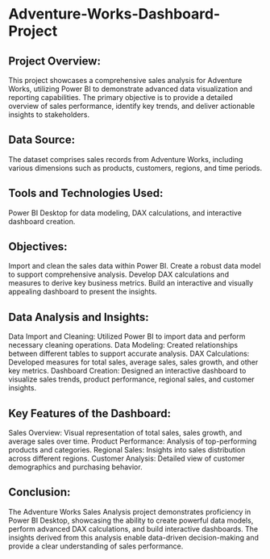 # Adventure-Works-Dashboard-Project


## Project Overview:
This project showcases a comprehensive sales analysis for Adventure Works, utilizing Power BI to demonstrate advanced data visualization and reporting capabilities. The primary objective is to provide a detailed overview of sales performance, identify key trends, and deliver actionable insights to stakeholders.

## Data Source:
The dataset comprises sales records from Adventure Works, including various dimensions such as products, customers, regions, and time periods.

## Tools and Technologies Used:
Power BI Desktop for data modeling, DAX calculations, and interactive dashboard creation.

## Objectives:
Import and clean the sales data within Power BI.
Create a robust data model to support comprehensive analysis.
Develop DAX calculations and measures to derive key business metrics.
Build an interactive and visually appealing dashboard to present the insights.

## Data Analysis and Insights:
Data Import and Cleaning: Utilized Power BI to import data and perform necessary cleaning operations.
Data Modeling: Created relationships between different tables to support accurate analysis.
DAX Calculations: Developed measures for total sales, average sales, sales growth, and other key metrics.
Dashboard Creation: Designed an interactive dashboard to visualize sales trends, product performance, regional sales, and customer insights.

## Key Features of the Dashboard:
Sales Overview: Visual representation of total sales, sales growth, and average sales over time.
Product Performance: Analysis of top-performing products and categories.
Regional Sales: Insights into sales distribution across different regions.
Customer Analysis: Detailed view of customer demographics and purchasing behavior.

## Conclusion:
The Adventure Works Sales Analysis project demonstrates proficiency in Power BI Desktop, showcasing the ability to create powerful data models, perform advanced DAX calculations, and build interactive dashboards. The insights derived from this analysis enable data-driven decision-making and provide a clear understanding of sales performance.

